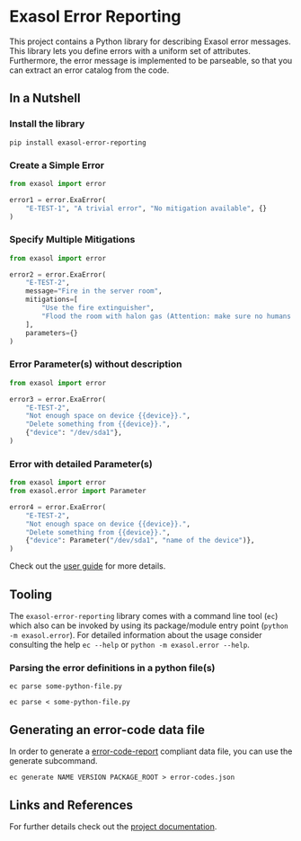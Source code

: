 # Exasol Error Reporting

This project contains a Python library for describing Exasol error messages.
This library lets you define errors with a uniform set of attributes.
Furthermore, the error message is implemented to be parseable,
so that you can extract an error catalog from the code.

## In a Nutshell

### Install the library

```shell
pip install exasol-error-reporting
```

### Create a Simple Error

```python
from exasol import error

error1 = error.ExaError(
    "E-TEST-1", "A trivial error", "No mitigation available", {}
)
```

### Specify Multiple Mitigations
```python
from exasol import error

error2 = error.ExaError(
    "E-TEST-2",
    message="Fire in the server room",
    mitigations=[
        "Use the fire extinguisher",
        "Flood the room with halon gas (Attention: make sure no humans are in the room!)"
    ],
    parameters={}
)
```

### Error Parameter(s) without description

```python
from exasol import error

error3 = error.ExaError(
    "E-TEST-2",
    "Not enough space on device {{device}}.",
    "Delete something from {{device}}.",
    {"device": "/dev/sda1"},
)
```
### Error with detailed Parameter(s) 

```python
from exasol import error
from exasol.error import Parameter

error4 = error.ExaError(
    "E-TEST-2",
    "Not enough space on device {{device}}.",
    "Delete something from {{device}}.",
    {"device": Parameter("/dev/sda1", "name of the device")},
)
```

Check out the [user guide](doc/user_guide/user_guide.md) for more details.

## Tooling

The `exasol-error-reporting` library comes with a command line tool (`ec`) which also can be invoked
by using its package/module entry point (`python -m exasol.error`).
For detailed information about the usage consider consulting the help `ec --help` or `python -m exasol.error --help`.

### Parsing the error definitions in a python file(s)

```shell
ec parse some-python-file.py 
```

```shell
ec parse < some-python-file.py 
```

## Generating an error-code data file

In order to generate a [error-code-report](https://schemas.exasol.com/error_code_report-1.0.0.json) compliant data file,
you can use the generate subcommand.

```shell
ec generate NAME VERSION PACKAGE_ROOT > error-codes.json
```


## Links and References
For further details check out the [project documentation](https://exasol.github.io/error-reporting-python/).
